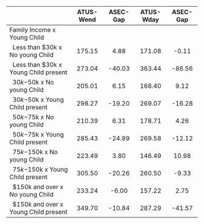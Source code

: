 
|                      |    ATUS-Wend |     ASEC-Gap |    ATUS-Wday |     ASEC-Gap |
| -------------------- | :----------: | :----------: | :----------: | :----------: |
| Family Income x Young Child |              |              |              |              |
| &nbsp;&nbsp;Less than $30k x No young Child |       175.15 |         4.88 |       171.08 |        -0.11 |
| &nbsp;&nbsp;Less than $30k x Young Child present |       273.04 |       -40.03 |       363.44 |       -86.56 |
| &nbsp;&nbsp;$30k-$50k x No young Child |       205.01 |         6.15 |       168.40 |         9.12 |
| &nbsp;&nbsp;$30k-$50k x Young Child present |       298.27 |       -19.20 |       269.07 |       -16.28 |
| &nbsp;&nbsp;$50k-$75k x No young Child |       210.39 |         6.31 |       178.71 |         4.26 |
| &nbsp;&nbsp;$50k-$75k x Young Child present |       285.43 |       -24.89 |       269.58 |       -12.12 |
| &nbsp;&nbsp;$75k-$150k x No young Child |       223.49 |         3.80 |       146.49 |        10.98 |
| &nbsp;&nbsp;$75k-$150k x Young Child present |       305.50 |       -20.26 |       260.50 |        -9.33 |
| &nbsp;&nbsp;$150k and over x No young Child |       233.24 |        -6.00 |       157.22 |         2.75 |
| &nbsp;&nbsp;$150k and over x Young Child present |       349.70 |       -10.84 |       287.29 |       -41.57 |


